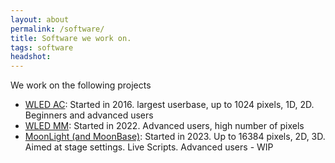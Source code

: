 ```yaml
---
layout: about
permalink: /software/
title: Software we work on.
tags: software
headshot: 
---
```


We work on the following projects
* [WLED AC](https://github.com/wled/WLED): Started in 2016. largest userbase, up to 1024 pixels, 1D, 2D. Beginners and advanced users
* [WLED MM](https://github.com/MoonModules/WLED): Started in 2022. Advanced users, high number of pixels
* [MoonLight (and MoonBase)](https://github.com/MoonModules/MoonLight): Started in 2023. Up to 16384 pixels, 2D, 3D. Aimed at stage settings. Live Scripts. Advanced users - WIP
